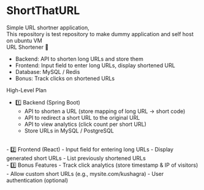 # ShortThatURL
Simple URL shortner application, 
</n><br>
This repository is test repository to make dummy application and self host on ubuntu VM 
</n></br> 
URL Shortener 🔗
- Backend: API to shorten long URLs and store them
- Frontend: Input field to enter long URLs, display shortened URL
- Database: MySQL / Redis
- Bonus: Track clicks on shortened URLs

High-Level Plan
- 1️⃣ Backend (Spring Boot)
    - API to shorten a URL (store mapping of long URL → short code)
    - API to redirect a short URL to the original URL
    - API to view analytics (click count per short URL)
    - Store URLs in MySQL / PostgreSQL
</br>
- 2️⃣ Frontend (React)
    - Input field for entering long URLs
    - Display generated short URLs
    - List previously shortened URLs
</br>
- 3️⃣ Bonus Features
    - Track click analytics (store timestamp & IP of visitors)
    - Allow custom short URLs (e.g., mysite.com/kushagra)
    - User authentication (optional)